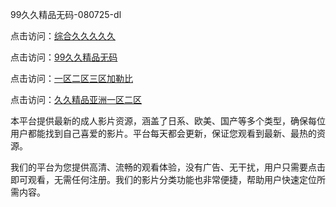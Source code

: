 99久久精品无码-080725-dl

点击访问：<a href="https://gda-c7m.pages.dev/">综合久久久久久</a>

点击访问：<a href="https://tfda.pages.dev/">99久久精品无码</a>

点击访问：<a href="https://bsdf-5f5.pages.dev/">一区二区三区加勒比</a>

点击访问：<a href="https://cfad.pages.dev/">久久精品亚洲一区二区</a>

本平台提供最新的成人影片资源，涵盖了日系、欧美、国产等多个类型，确保每位用户都能找到自己喜爱的影片。平台每天都会更新，保证您观看到最新、最热的资源。

我们的平台为您提供高清、流畅的观看体验，没有广告、无干扰，用户只需要点击即可观看，无需任何注册。我们的影片分类功能也非常便捷，帮助用户快速定位所需内容。

<span style="display:none;">[Canonical link](https://github.com/hi08072025/hi05 ）</span>
